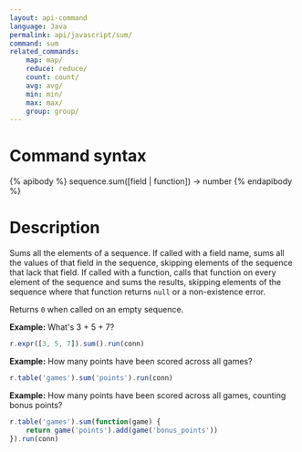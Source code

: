```yaml
---
layout: api-command
language: Java
permalink: api/javascript/sum/
command: sum
related_commands:
    map: map/
    reduce: reduce/
    count: count/
    avg: avg/
    min: min/
    max: max/
    group: group/
---
```


# Command syntax #

{% apibody %}
sequence.sum([field | function]) &rarr; number
{% endapibody %}

# Description #

Sums all the elements of a sequence.  If called with a field name,
sums all the values of that field in the sequence, skipping elements
of the sequence that lack that field.  If called with a function,
calls that function on every element of the sequence and sums the
results, skipping elements of the sequence where that function returns
`null` or a non-existence error.

Returns `0` when called on an empty sequence.

__Example:__ What's 3 + 5 + 7?

```js
r.expr([3, 5, 7]).sum().run(conn)
```

__Example:__ How many points have been scored across all games?

```js
r.table('games').sum('points').run(conn)
```

__Example:__ How many points have been scored across all games,
counting bonus points?

```js
r.table('games').sum(function(game) {
    return game('points').add(game('bonus_points'))
}).run(conn)
```
